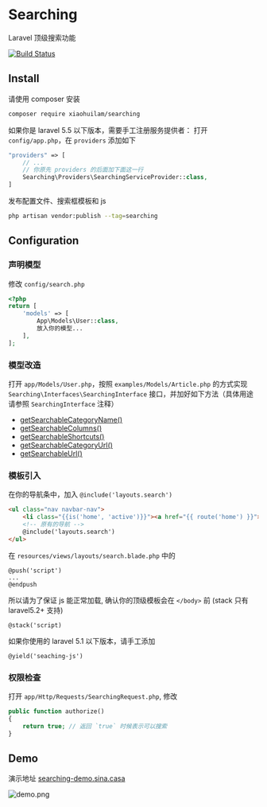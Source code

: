 # Searching

Laravel 顶级搜索功能

[![Build Status](https://travis-ci.com/xiaohuilam/searching.svg?branch=master)](https://travis-ci.com/xiaohuilam/searching)

## Install

请使用 composer 安装

```bash
composer require xiaohuilam/searching
```

如果你是 laravel 5.5 以下版本，需要手工注册服务提供者：
打开 `config/app.php`，在 `providers` 添加如下

```php
"providers" => [
    // ...
    // 你原先 providers 的后面加下面这一行
    Searching\Providers\SearchingServiceProvider::class,
]
```

发布配置文件、搜索框模板和 js

```bash
php artisan vendor:publish --tag=searching
```

## Configuration

### 声明模型

修改 `config/search.php`

```php
<?php
return [
    'models' => [
        App\Models\User::class,
        放入你的模型...
    ],
];
```

### 模型改造

打开 `app/Models/User.php`，按照 `examples/Models/Article.php` 的方式实现 `Searching\Interfaces\SearchingInterface` 接口，并加好如下方法（具体用途请参照 `SearchingInterface` 注释）

* [getSearchableCategoryName()](https://github.com/xiaohuilam/searching/blob/master/src/Interfaces/SearchingInterface.php#L22-L27)
* [getSearchableColumns()](https://github.com/xiaohuilam/searching/blob/master/src/Interfaces/SearchingInterface.php#L29-L34)
* [getSearchableShortcuts()](https://github.com/xiaohuilam/searching/blob/master/src/Interfaces/SearchingInterface.php#L36-L41)
* [getSearchableCategoryUrl()](https://github.com/xiaohuilam/searching/blob/master/src/Interfaces/SearchingInterface.php#L43-L48)
* [getSearchableUrl()](https://github.com/xiaohuilam/searching/blob/master/src/Interfaces/SearchingInterface.php#L50-L55)

### 模板引入

在你的导航条中，加入 `@include('layouts.search')`

```html
<ul class="nav navbar-nav">
    <li class="{{is('home', 'active')}}"><a href="{{ route('home') }}">首页</a></li>
    <!-- 原有的导航 -->
    @include('layouts.search')
</ul>
```

在 `resources/views/layouts/search.blade.php` 中的

```blade
@push('script')
...
@endpush
```

所以请为了保证 js 能正常加载, 确认你的顶级模板会在 `</body>` 前 (stack 只有 laravel5.2+ 支持)

```blade
@stack('script)
```

如果你使用的 laravel 5.1 以下版本，请手工添加

```blade
@yield('seaching-js')
```

### 权限检查

打开 `app/Http/Requests/SearchingRequest.php`, 修改

```php
public function authorize()
{
    return true; // 返回 `true` 时候表示可以搜索
}
```

## Demo

演示地址 [searching-demo.sina.casa](https://searching-demo.sina.casa)

![demo.png](https://i.loli.net/2018/12/15/5c14e92b743c4.png)
